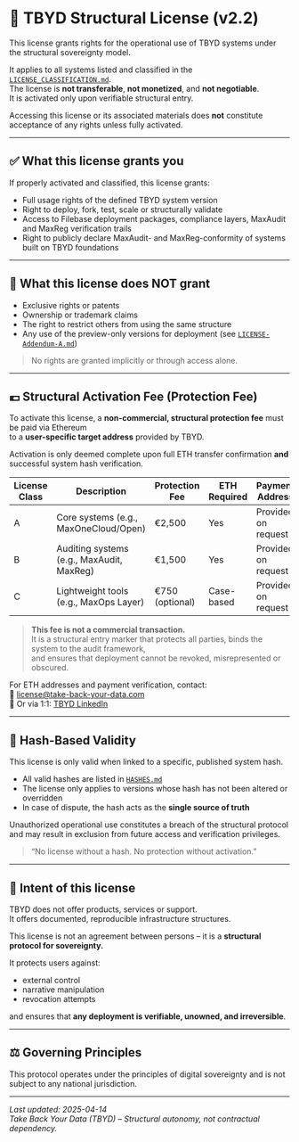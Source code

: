 # 📜 TBYD Structural License (v2.2)

This license grants rights for the operational use of TBYD systems under the structural sovereignty model.

It applies to all systems listed and classified in the [`LICENSE_CLASSIFICATION.md`](./LICENSE_CLASSIFICATION.md).  
The license is **not transferable**, **not monetized**, and **not negotiable**.  
It is activated only upon verifiable structural entry.

Accessing this license or its associated materials does **not** constitute acceptance of any rights unless fully activated.

---

## ✅ What this license grants you

If properly activated and classified, this license grants:

- Full usage rights of the defined TBYD system version
- Right to deploy, fork, test, scale or structurally validate
- Access to Filebase deployment packages, compliance layers, MaxAudit and MaxReg verification trails
- Right to publicly declare MaxAudit- and MaxReg-conformity of systems built on TBYD foundations

---

## 🚫 What this license does NOT grant

- Exclusive rights or patents
- Ownership or trademark claims
- The right to restrict others from using the same structure
- Any use of the preview-only versions for deployment (see [`LICENSE-Addendum-A.md`](./LICENSE-Addendum-A.md))

> No rights are granted implicitly or through access alone.

---

## 💶 Structural Activation Fee (Protection Fee)

To activate this license, a **non-commercial, structural protection fee** must be paid via Ethereum  
to a **user-specific target address** provided by TBYD.

Activation is only deemed complete upon full ETH transfer confirmation **and** successful system hash verification.

| License Class | Description                             | Protection Fee | ETH Required | Payment Address |
|---------------|-----------------------------------------|----------------|--------------|-----------------|
| A             | Core systems (e.g., MaxOneCloud/Open)   | €2,500         | Yes          | Provided on request |
| B             | Auditing systems (e.g., MaxAudit, MaxReg) | €1,500         | Yes          | Provided on request |
| C             | Lightweight tools (e.g., MaxOps Layer)  | €750 (optional) | Case-based   | Provided on request |

> **This fee is not a commercial transaction.**  
> It is a structural entry marker that protects all parties, binds the system to the audit framework,  
> and ensures that deployment cannot be revoked, misrepresented or obscured.

For ETH addresses and payment verification, contact:  
📧 [license@take-back-your-data.com](mailto:license@take-back-your-data.com)  
🔗 Or via 1:1: [TBYD LinkedIn](https://www.linkedin.com/company/take-back-your-data)

---

## 🔐 Hash-Based Validity

This license is only valid when linked to a specific, published system hash.

- All valid hashes are listed in [`HASHES.md`](./HASHES.md)
- The license only applies to versions whose hash has not been altered or overridden
- In case of dispute, the hash acts as the **single source of truth**

Unauthorized operational use constitutes a breach of the structural protocol and may result in exclusion from future access and verification privileges.

> “No license without a hash. No protection without activation.”

---

## 🧠 Intent of this license

TBYD does not offer products, services or support.  
It offers documented, reproducible infrastructure structures.

This license is not an agreement between persons – it is a **structural protocol for sovereignty.**

It protects users against:
- external control
- narrative manipulation
- revocation attempts

and ensures that **any deployment is verifiable, unowned, and irreversible**.

---

## ⚖️ Governing Principles

This protocol operates under the principles of digital sovereignty and is not subject to any national jurisdiction.

---

_Last updated: 2025-04-14_  
_Take Back Your Data (TBYD) – Structural autonomy, not contractual dependency._
